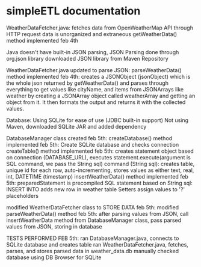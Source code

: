 # simpleETL documentation
WeatherDataFetcher.java:
fetches data from OpenWeatherMap API through HTTP request
data is unorganized and extraneous
getWeatherData() method implemented feb 4th

Java doesn't have built-in JSON parsing, JSON Parsing done through org.json library
downloaded JSON library from Maven Repository

WeatherDataFetcher.java updated to parse JSON:
parseWeatherData() method implemented feb 4th:
	creates a JSONObject (jsonObject) which is the whole json returned by getWeatherData()
	and parses through everything to get values like cityName, and items from JSONArrays like
	weather by creating a JSONArray object called weatherArray and getting an object
	from it. It then formats the output and returns it with the collected values.

Database:
Using SQLite for ease of use (JDBC built-in support)
Not using Maven, downloaded SQLite JAR and added dependency 

DatabaseManager class created feb 5th:
	createDatabase() method implemented feb 5th:
		Create SQLite database and checks connection
	createTable() method implemented feb 5th:
		creates statement object based on connection (DATABASE_URL), executes
		statement.execute(argument is SQL command, we pass the String sql)
		command (String sql): creates table, unique id for each row, auto-incrementing,
		stores values as either text, real, int, DATETIME (timestamp)
	insertWeatherData() method implemented feb 5th:
		preparedStatement is precompiled SQL statement based on String sql:
			INSERT INTO adds new row in weather table
		Setters assign values to '?' placeholders 

modified WeatherDataFetcher class to STORE DATA feb 5th:
	modified parseWeatherData() method feb 5th:
		after parsing values from JSON, call insertWeatherData method from
		DatabaseManager class, pass parsed values from JSON, storing in database

TESTS PERFORMED FEB 5th:
ran DatabaseManager.java, connects to SQLite database and creates table
ran WeatherDataFetcher.java, fetches, parses, and stores parsed data in weather_data.db
manually checked database using DB Browser for SQLite
		
	
